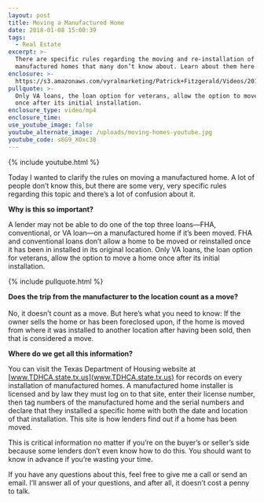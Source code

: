 ```yaml
---
layout: post
title: Moving a Manufactured Home
date: 2018-01-08 15:00:39
tags:
  - Real Estate
excerpt: >-
  There are specific rules regarding the moving and re-installation of
  manufactured homes that many don’t know about. Learn about them here.
enclosure: >-
  https://s3.amazonaws.com/vyralmarketing/Patrick+Fitzgerald/Videos/2018/January/The+VA+Loan+Guy-+Moving+a+Manufactured+Home.mp4
pullquote: >-
  Only VA loans, the loan option for veterans, allow the option to move a home
  once after its initial installation.
enclosure_type: video/mp4
enclosure_time:
use_youtube_image: false
youtube_alternate_image: /uploads/moving-homes-youtube.jpg
youtube_code: s6G9_XOxc38
---
```



{% include youtube.html %}

Today I wanted to clarify the rules on moving a manufactured home. A lot of people don’t know this, but there are some very, very specific rules regarding this topic and there’s a lot of confusion about it.

**Why is this so important?**

A lender may not be able to do one of the top three loans—FHA, conventional, or VA loan—on a manufactured home if it’s been moved. FHA and conventional loans don’t allow a home to be moved or reinstalled once it has been in installed in its original location. Only VA loans, the loan option for veterans, allow the option to move a home once after its initial installation.

{% include pullquote.html %}

**Does the trip from the manufacturer to the location count as a move?**<br><br>No, it doesn’t count as a move. But here’s what you need to know: If the owner sells the home or has been foreclosed upon, if the home is moved from where it was installed to another location after having been sold, then that is considered a move.

**Where do we get all this information?**

You can visit the Texas Department of Housing website at [www.TDHCA.state.tx.us](www.TDHCA.state.tx.us) for records on every installation of manufactured homes. A manufactured home installer is licensed and by law they must log on to that site, enter their license number, then tag numbers of the manufactured home and the serial numbers and declare that they installed a specific home with both the date and location of that installation. This site is how lenders find out if a home has been moved.

This is critical information no matter if you’re on the buyer’s or seller’s side because some lenders don’t even know how to do this. You should want to know in advance if you’re wasting your time.

If you have any questions about this, feel free to give me a call or send an email. I’ll answer all of your questions, and after all, it doesn’t cost a penny to talk.